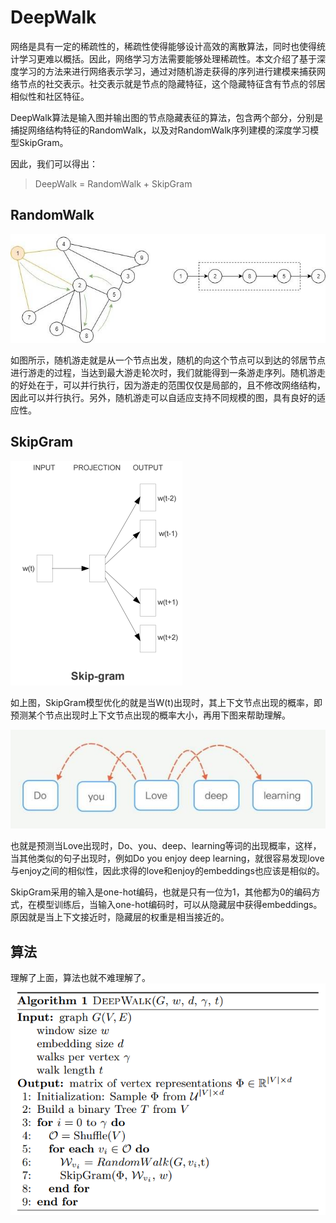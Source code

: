 # DeepWalk
网络是具有一定的稀疏性的，稀疏性使得能够设计高效的离散算法，同时也使得统计学习更难以概括。因此，网络学习方法需要能够处理稀疏性。本文介绍了基于深度学习的方法来进行网络表示学习，通过对随机游走获得的序列进行建模来捕获网络节点的社交表示。社交表示就是节点的隐藏特征，这个隐藏特征含有节点的邻居相似性和社区特征。

DeepWalk算法是输入图并输出图的节点隐藏表征的算法，包含两个部分，分别是捕捉网络结构特征的RandomWalk，以及对RandomWalk序列建模的深度学习模型SkipGram。

因此，我们可以得出：

> DeepWalk = RandomWalk + SkipGram
## RandomWalk
![RandomWalk](./img/deepwalk/randomwalk.jpg)  

如图所示，随机游走就是从一个节点出发，随机的向这个节点可以到达的邻居节点进行游走的过程，当达到最大游走轮次时，我们就能得到一条游走序列。随机游走的好处在于，可以并行执行，因为游走的范围仅仅是局部的，且不修改网络结构，因此可以并行执行。另外，随机游走可以自适应支持不同规模的图，具有良好的适应性。
## SkipGram
![SkipGram](./img/deepwalk/skipgram_model.png)

如上图，SkipGram模型优化的就是当W(t)出现时，其上下文节点出现的概率，即预测某个节点出现时上下文节点出现的概率大小，再用下图来帮助理解。

![SkipGram](./img/deepwalk/skipgram_eval.jpg)

也就是预测当Love出现时，Do、you、deep、learning等词的出现概率，这样，当其他类似的句子出现时，例如Do you enjoy deep learning，就很容易发现love与enjoy之间的相似性，因此求得的love和enjoy的embeddings也应该是相似的。

SkipGram采用的输入是one-hot编码，也就是只有一位为1，其他都为0的编码方式，在模型训练后，当输入one-hot编码时，可以从隐藏层中获得embeddings。原因就是当上下文接近时，隐藏层的权重是相当接近的。

## 算法
理解了上面，算法也就不难理解了。  
![algorithm](./img/deepwalk/algorithm.png)
